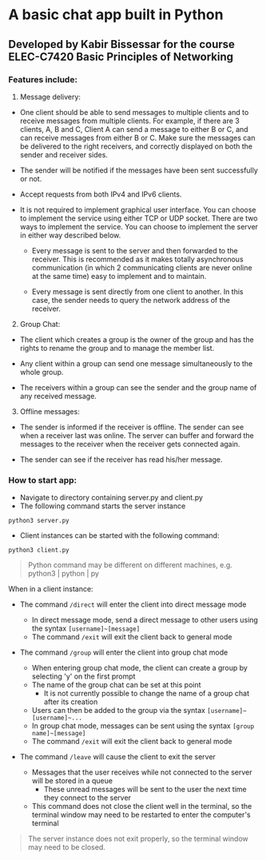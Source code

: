 # A basic chat app built in Python

## Developed by Kabir Bissessar for the course ELEC-C7420 Basic Principles of Networking

### Features include: 
1) Message delivery:
- One client should be able to send messages to multiple clients and to receive messages from multiple clients. For example, if there are 3 clients, A, B and
C, Client A can send a message to either B or C, and can receive messages from either B or C. Make sure the messages can be delivered to the right receivers,
and correctly displayed on both the sender and receiver sides.

- The sender will be notified if the messages have been sent successfully or not.

- Accept requests from both IPv4 and IPv6 clients.

- It is not required to implement graphical user interface. You can choose to implement the service using either TCP or UDP socket. 
There are two ways to implement the service. You can choose to implement the server in either way described below.

  - Every message is sent to the server and then forwarded to the receiver. This is recommended as it makes totally asynchronous communication 
  (in which 2 communicating clients are never online at the same time) easy to implement and to maintain.

  - Every message is sent directly from one client to another. In this case, the sender needs to query the network address of the receiver.

2) Group Chat:

- The client which creates a group is the owner of the group and has the rights to rename the group and to manage the member list.

- Any client within a group can send one message simultaneously to the whole group.

- The receivers within a group can see the sender and the group name of any received message.

3) Offline messages:

- The sender is informed if the receiver is offline. The sender can see when a receiver last was online. The server can buffer and forward the messages to the
receiver when the receiver gets connected again.

- The sender can see if the receiver has read his/her message.

### How to start app:

- Navigate to directory containing server.py and client.py
- The following command starts the server instance
```
python3 server.py
```
- Client instances can be started with the following command:
```
python3 client.py
```

> Python command may be different on different machines, e.g. python3 | python | py

When in a client instance:

- The command `/direct` will enter the client into direct message mode 
  - In direct message mode, send a direct message to other users using the syntax `[username]~[message]`
  - The command `/exit` will exit the client back to general mode

- The command `/group` will enter the client into group chat mode
  - When entering group chat mode, the client can create a group by selecting 'y' on the first prompt
  - The name of the group chat can be set at this point
    - It is not currently possible to change the name of a group chat after its creation
  - Users can then be added to the group via the syntax `[username]~[username]~...`
  - In group chat mode, messages can be sent using the syntax `[group name]~[message]`
  - The command `/exit` will exit the client back to general mode
  
- The command `/leave` will cause the client to exit the server
  - Messages that the user receives while not connected to the server will be stored in a queue
    - These unread messages will be sent to the user the next time they connect to the server
  - This command does not close the client well in the terminal, so the terminal window may need to be restarted to enter the computer's terminal

> The server instance does not exit properly, so the terminal window may need to be closed.